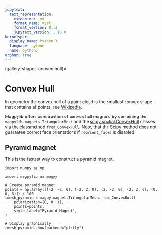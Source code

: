 ```yaml
---
jupytext:
  text_representation:
    extension: .md
    format_name: myst
    format_version: 0.13
    jupytext_version: 1.16.0
kernelspec:
  display_name: Python 3
  language: python
  name: python3
orphan: true
---
```


(gallery-shapes-convex-hull)=

# Convex Hull

In geometry the convex hull of a point cloud is the smallest convex shape that contains all points, see [Wikipedia](https://en.wikipedia.org/wiki/Convex_hull).

Magpylib offers construction of convex hull magnets by combining the `magpylib.magnets.TriangularMesh` and the [scipy.spatial.ConvexHull](https://docs.scipy.org/doc/scipy/reference/generated/scipy.spatial.ConvexHull.html) classes via the classmethod `from_ConvexHull`. Note, that the Scipy method does not guarantee correct face orientations if `reorient_faces` is disabled.

## Pyramid magnet

This is the fastest way to construct a pyramid magnet.

```{code-cell} ipython3
import numpy as np

import magpylib as magpy

# Create pyramid magnet
points = np.array([(-2, -2, 0), (-2, 2, 0), (2, -2, 0), (2, 2, 0), (0, 0, 3)]) / 100
tmesh_pyramid = magpy.magnet.TriangularMesh.from_ConvexHull(
    polarization=(0, 0, 1),
    points=points,
    style_label="Pyramid Magnet",
)

# Display graphically
tmesh_pyramid.show(backend="plotly")
```

```{code-cell} ipython3

```
